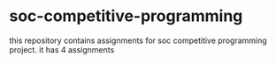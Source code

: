 # soc-competitive-programming
this repository contains assignments for soc competitive programming project.
it has 4 assignments
